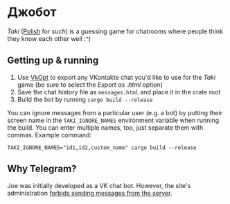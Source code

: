 # Джобот

_Taki_ ([Polish](https://en.wiktionary.org/wiki/taki#Polish) for _such_) is a guessing game
for chatrooms where people think they know each other well :^)

## Getting up & running

1. Use [VkOpt](https://chrome.google.com/webstore/detail/vkopt/hoboppgpbgclpfnjfdidokiilachfcbb)
to export any VKontakte chat you'd like to use for the _Taki_ game
(be sure to select the _Export as .html_ option)
2. Save the chat history file as `messages.html` and place it in the crate root
3. Build the bot by running `cargo build --release`

You can ignore messages from a particular user (e.g. a bot) by putting their screen name
in the `TAKI_IGNORE_NAMES` environment variable when running the build. You can enter
multiple names, too, just separate them with commas. Example command:
```
TAKI_IGNORE_NAMES="id1,id2,custom_name" cargo build --release
```

## Why Telegram?

Joe was initially developed as a VK chat bot. However, the site's administration
[forbids sending messages from the server](https://vk.com/faq13567).
